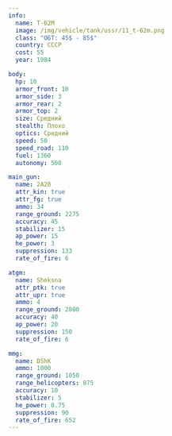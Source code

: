 ```yaml
---
info:
  name: T-62M
  image: /img/vehicle/tank/ussr/11_t-62m.png
  class: "ОБТ: 45$ - 85$"
  country: СССР
  cost: 55
  year: 1984

body:
  hp: 10
  armor_front: 10
  armor_side: 3
  armor_rear: 2
  armor_top: 2
  size: Средний
  stealth: Плохо
  optics: Средний
  speed: 50
  speed_road: 110
  fuel: 1360
  autonomy: 500

main_gun:
  name: 2A20
  attr_kin: true
  attr_fg: true
  ammo: 34
  range_ground: 2275
  accuracy: 45
  stabilizer: 15
  ap_power: 15
  he_power: 3
  suppression: 133
  rate_of_fire: 6

atgm:
  name: Sheksna
  attr_ptk: true
  attr_upr: true
  ammo: 4
  range_ground: 2800
  accuracy: 40
  ap_power: 20
  suppression: 150
  rate_of_fire: 6

mmg:
  name: DShK
  ammo: 1000
  range_ground: 1050
  range_helicopters: 875
  accuracy: 10
  stabilizer: 5
  he_power: 0.75
  suppression: 90
  rate_of_fire: 652
---
```

